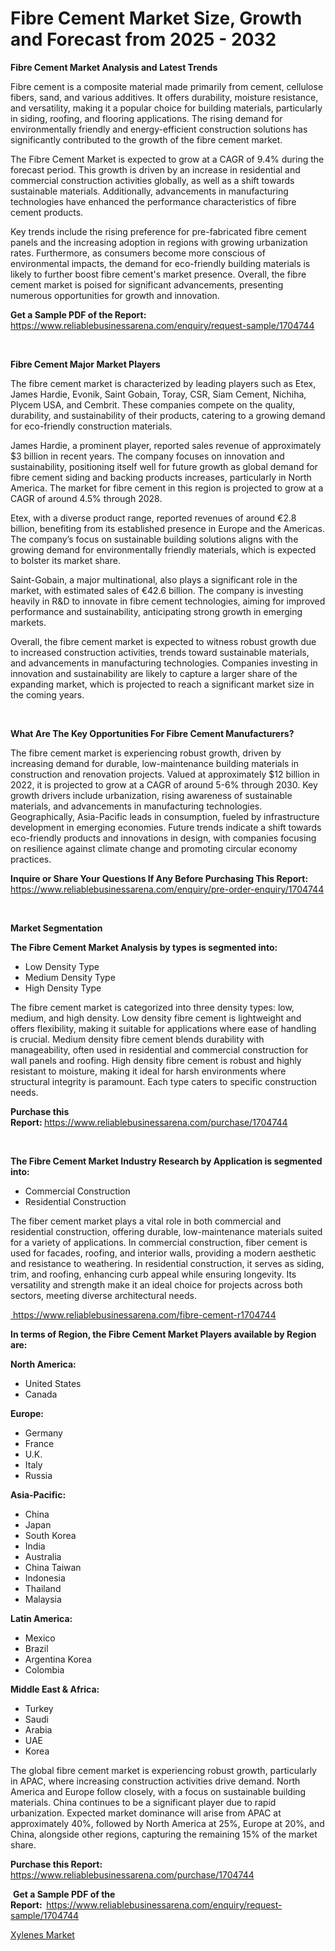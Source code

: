 <p><h1>Fibre Cement Market Size, Growth and Forecast from 2025 - 2032</h1></p><p><strong>Fibre Cement Market Analysis and Latest Trends</strong></p>
<p><p>Fibre cement is a composite material made primarily from cement, cellulose fibers, sand, and various additives. It offers durability, moisture resistance, and versatility, making it a popular choice for building materials, particularly in siding, roofing, and flooring applications. The rising demand for environmentally friendly and energy-efficient construction solutions has significantly contributed to the growth of the fibre cement market.</p><p>The Fibre Cement Market is expected to grow at a CAGR of 9.4% during the forecast period. This growth is driven by an increase in residential and commercial construction activities globally, as well as a shift towards sustainable materials. Additionally, advancements in manufacturing technologies have enhanced the performance characteristics of fibre cement products. </p><p>Key trends include the rising preference for pre-fabricated fibre cement panels and the increasing adoption in regions with growing urbanization rates. Furthermore, as consumers become more conscious of environmental impacts, the demand for eco-friendly building materials is likely to further boost fibre cement's market presence. Overall, the fibre cement market is poised for significant advancements, presenting numerous opportunities for growth and innovation.</p></p>
<p><strong>Get a Sample PDF of the Report:&nbsp;</strong> <a href="https://www.reliablebusinessarena.com/enquiry/request-sample/1704744?utm_campaign=3575&utm_medium=2&utm_source=Github&utm_content=ia&utm_term=31032025&utm_id=fibre-cement">https://www.reliablebusinessarena.com/enquiry/request-sample/1704744</a></p>
<p>&nbsp;</p>
<p><strong>Fibre Cement Major Market Players</strong></p>
<p><p>The fibre cement market is characterized by leading players such as Etex, James Hardie, Evonik, Saint Gobain, Toray, CSR, Siam Cement, Nichiha, Plycem USA, and Cembrit. These companies compete on the quality, durability, and sustainability of their products, catering to a growing demand for eco-friendly construction materials.</p><p>James Hardie, a prominent player, reported sales revenue of approximately $3 billion in recent years. The company focuses on innovation and sustainability, positioning itself well for future growth as global demand for fibre cement siding and backing products increases, particularly in North America. The market for fibre cement in this region is projected to grow at a CAGR of around 4.5% through 2028.</p><p>Etex, with a diverse product range, reported revenues of around €2.8 billion, benefiting from its established presence in Europe and the Americas. The company’s focus on sustainable building solutions aligns with the growing demand for environmentally friendly materials, which is expected to bolster its market share.</p><p>Saint-Gobain, a major multinational, also plays a significant role in the market, with estimated sales of €42.6 billion. The company is investing heavily in R&D to innovate in fibre cement technologies, aiming for improved performance and sustainability, anticipating strong growth in emerging markets.</p><p>Overall, the fibre cement market is expected to witness robust growth due to increased construction activities, trends toward sustainable materials, and advancements in manufacturing technologies. Companies investing in innovation and sustainability are likely to capture a larger share of the expanding market, which is projected to reach a significant market size in the coming years.</p></p>
<p>&nbsp;</p>
<p><strong>What Are The Key Opportunities For Fibre Cement Manufacturers?</strong></p>
<p><p>The fibre cement market is experiencing robust growth, driven by increasing demand for durable, low-maintenance building materials in construction and renovation projects. Valued at approximately $12 billion in 2022, it is projected to grow at a CAGR of around 5-6% through 2030. Key growth drivers include urbanization, rising awareness of sustainable materials, and advancements in manufacturing technologies. Geographically, Asia-Pacific leads in consumption, fueled by infrastructure development in emerging economies. Future trends indicate a shift towards eco-friendly products and innovations in design, with companies focusing on resilience against climate change and promoting circular economy practices.</p></p>
<p><strong>Inquire or Share Your Questions If Any Before Purchasing This Report:</strong> <a href="https://www.reliablebusinessarena.com/enquiry/pre-order-enquiry/1704744?utm_campaign=3575&utm_medium=2&utm_source=Github&utm_content=ia&utm_term=31032025&utm_id=fibre-cement">https://www.reliablebusinessarena.com/enquiry/pre-order-enquiry/1704744</a></p>
<p>&nbsp;</p>
<p><strong>Market Segmentation</strong></p>
<p><strong>The Fibre Cement Market Analysis by types is segmented into:</strong></p>
<p><ul><li>Low Density Type</li><li>Medium Density Type</li><li>High Density Type</li></ul></p>
<p><p>The fibre cement market is categorized into three density types: low, medium, and high density. Low density fibre cement is lightweight and offers flexibility, making it suitable for applications where ease of handling is crucial. Medium density fibre cement blends durability with manageability, often used in residential and commercial construction for wall panels and roofing. High density fibre cement is robust and highly resistant to moisture, making it ideal for harsh environments where structural integrity is paramount. Each type caters to specific construction needs.</p></p>
<p><strong>Purchase this Report:&nbsp;</strong><a href="https://www.reliablebusinessarena.com/purchase/1704744?utm_campaign=3575&utm_medium=2&utm_source=Github&utm_content=ia&utm_term=31032025&utm_id=fibre-cement">https://www.reliablebusinessarena.com/purchase/1704744</a></p>
<p>&nbsp;</p>
<p><strong>The Fibre Cement Market Industry Research by Application is segmented into:</strong></p>
<p><ul><li>Commercial Construction</li><li>Residential Construction</li></ul></p>
<p><p>The fiber cement market plays a vital role in both commercial and residential construction, offering durable, low-maintenance materials suited for a variety of applications. In commercial construction, fiber cement is used for facades, roofing, and interior walls, providing a modern aesthetic and resistance to weathering. In residential construction, it serves as siding, trim, and roofing, enhancing curb appeal while ensuring longevity. Its versatility and strength make it an ideal choice for projects across both sectors, meeting diverse architectural needs.</p></p>
<p><a href="https://www.reliablebusinessarena.com/fibre-cement-r1704744?utm_campaign=3575&utm_medium=2&utm_source=Github&utm_content=ia&utm_term=31032025&utm_id=fibre-cement">&nbsp;https://www.reliablebusinessarena.com/fibre-cement-r1704744</a></p>
<p><strong>In terms of Region, the Fibre Cement Market Players available by Region are:</strong></p>
<p>
    <p> <strong> North America: </strong>
        <ul>
            <li>United States</li>
            <li>Canada</li>
        </ul>
        </p> 
    <p> <strong> Europe: </strong>
        <ul>
            <li>Germany</li>
            <li>France</li>
            <li>U.K.</li>
            <li>Italy</li>
            <li>Russia</li>
        </ul>
        </p> 
    <p> <strong> Asia-Pacific: </strong>
        <ul>
            <li>China</li>
            <li>Japan</li>
            <li>South Korea</li>
            <li>India</li>
            <li>Australia</li>
            <li>China Taiwan</li>
            <li>Indonesia</li>
            <li>Thailand</li>
            <li>Malaysia</li>
        </ul>
        </p> 
    <p> <strong> Latin America: </strong>
        <ul>
            <li>Mexico</li>
            <li>Brazil</li>
            <li>Argentina Korea</li>
            <li>Colombia</li>
        </ul>
        </p> 
    <p> <strong> Middle East & Africa: </strong>
        <ul>
            <li>Turkey</li>
            <li>Saudi</li>
            <li>Arabia</li>
            <li>UAE</li>
            <li>Korea</li>
        </ul>
    </p>
    </p>
<p><p>The global fibre cement market is experiencing robust growth, particularly in APAC, where increasing construction activities drive demand. North America and Europe follow closely, with a focus on sustainable building materials. China continues to be a significant player due to rapid urbanization. Expected market dominance will arise from APAC at approximately 40%, followed by North America at 25%, Europe at 20%, and China, alongside other regions, capturing the remaining 15% of the market share.</p></p>
<p><strong>Purchase this Report: </strong><a href="https://www.reliablebusinessarena.com/purchase/1704744?utm_campaign=3575&utm_medium=2&utm_source=Github&utm_content=ia&utm_term=31032025&utm_id=fibre-cement">https://www.reliablebusinessarena.com/purchase/1704744</a></p>
<p>&nbsp;<strong>Get a Sample PDF of the Report:&nbsp;&nbsp;</strong><a href="https://www.reliablebusinessarena.com/enquiry/request-sample/1704744?utm_campaign=3575&utm_medium=2&utm_source=Github&utm_content=ia&utm_term=31032025&utm_id=fibre-cement">https://www.reliablebusinessarena.com/enquiry/request-sample/1704744</a></p>
<p><strong></strong></p>
<p><p><a href="https://github.com/sharphadan/Market-Research-Report-List-1/blob/main/xylenes-market.md?utm_campaign=3575&utm_medium=2&utm_source=Github&utm_content=ia&utm_term=31032025&utm_id=fibre-cement">Xylenes Market</a></p></p>